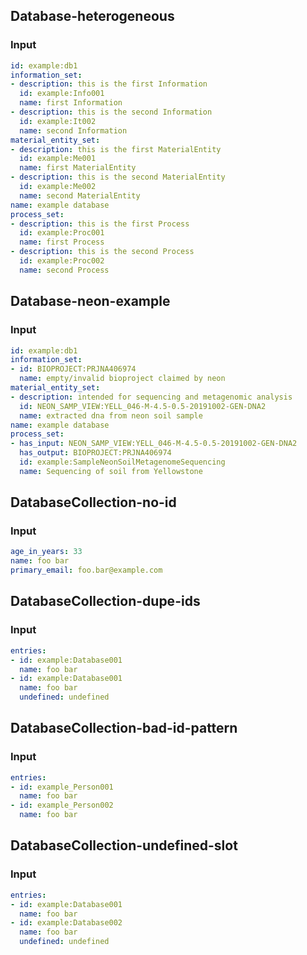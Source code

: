 ## Database-heterogeneous
### Input
```yaml
id: example:db1
information_set:
- description: this is the first Information
  id: example:Info001
  name: first Information
- description: this is the second Information
  id: example:It002
  name: second Information
material_entity_set:
- description: this is the first MaterialEntity
  id: example:Me001
  name: first MaterialEntity
- description: this is the second MaterialEntity
  id: example:Me002
  name: second MaterialEntity
name: example database
process_set:
- description: this is the first Process
  id: example:Proc001
  name: first Process
- description: this is the second Process
  id: example:Proc002
  name: second Process

```
## Database-neon-example
### Input
```yaml
id: example:db1
information_set:
- id: BIOPROJECT:PRJNA406974
  name: empty/invalid bioproject claimed by neon
material_entity_set:
- description: intended for sequencing and metagenomic analysis
  id: NEON_SAMP_VIEW:YELL_046-M-4.5-0.5-20191002-GEN-DNA2
  name: extracted dna from neon soil sample
name: example database
process_set:
- has_input: NEON_SAMP_VIEW:YELL_046-M-4.5-0.5-20191002-GEN-DNA2
  has_output: BIOPROJECT:PRJNA406974
  id: example:SampleNeonSoilMetagenomeSequencing
  name: Sequencing of soil from Yellowstone

```
## DatabaseCollection-no-id
### Input
```yaml
age_in_years: 33
name: foo bar
primary_email: foo.bar@example.com

```
## DatabaseCollection-dupe-ids
### Input
```yaml
entries:
- id: example:Database001
  name: foo bar
- id: example:Database001
  name: foo bar
  undefined: undefined

```
## DatabaseCollection-bad-id-pattern
### Input
```yaml
entries:
- id: example_Person001
  name: foo bar
- id: example_Person002
  name: foo bar

```
## DatabaseCollection-undefined-slot
### Input
```yaml
entries:
- id: example:Database001
  name: foo bar
- id: example:Database002
  name: foo bar
  undefined: undefined

```
